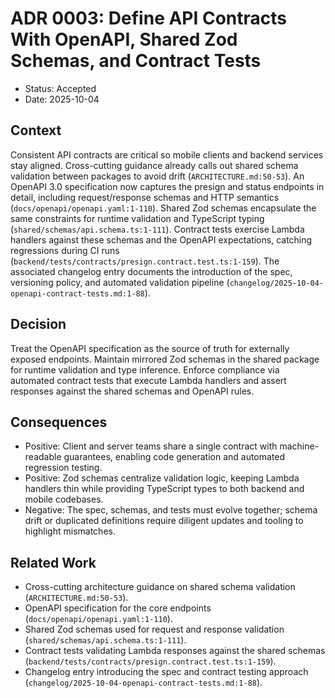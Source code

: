 # ADR 0003: Define API Contracts With OpenAPI, Shared Zod Schemas, and Contract Tests

- Status: Accepted
- Date: 2025-10-04

## Context
Consistent API contracts are critical so mobile clients and backend services stay aligned. Cross-cutting guidance already calls out shared schema validation between packages to avoid drift (`ARCHITECTURE.md:50-53`). An OpenAPI 3.0 specification now captures the presign and status endpoints in detail, including request/response schemas and HTTP semantics (`docs/openapi/openapi.yaml:1-110`). Shared Zod schemas encapsulate the same constraints for runtime validation and TypeScript typing (`shared/schemas/api.schema.ts:1-111`). Contract tests exercise Lambda handlers against these schemas and the OpenAPI expectations, catching regressions during CI runs (`backend/tests/contracts/presign.contract.test.ts:1-159`). The associated changelog entry documents the introduction of the spec, versioning policy, and automated validation pipeline (`changelog/2025-10-04-openapi-contract-tests.md:1-88`).

## Decision
Treat the OpenAPI specification as the source of truth for externally exposed endpoints. Maintain mirrored Zod schemas in the shared package for runtime validation and type inference. Enforce compliance via automated contract tests that execute Lambda handlers and assert responses against the shared schemas and OpenAPI rules.

## Consequences
- Positive: Client and server teams share a single contract with machine-readable guarantees, enabling code generation and automated regression testing.
- Positive: Zod schemas centralize validation logic, keeping Lambda handlers thin while providing TypeScript types to both backend and mobile codebases.
- Negative: The spec, schemas, and tests must evolve together; schema drift or duplicated definitions require diligent updates and tooling to highlight mismatches.

## Related Work
- Cross-cutting architecture guidance on shared schema validation (`ARCHITECTURE.md:50-53`).
- OpenAPI specification for the core endpoints (`docs/openapi/openapi.yaml:1-110`).
- Shared Zod schemas used for request and response validation (`shared/schemas/api.schema.ts:1-111`).
- Contract tests validating Lambda responses against the shared schemas (`backend/tests/contracts/presign.contract.test.ts:1-159`).
- Changelog entry introducing the spec and contract testing approach (`changelog/2025-10-04-openapi-contract-tests.md:1-88`).

